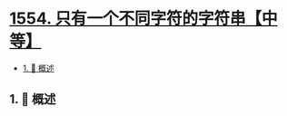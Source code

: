 # [1554. 只有一个不同字符的字符串【中等】](https://github.com/Tdahuyou/TNotes.leetcode/tree/main/notes/1554.%20%E5%8F%AA%E6%9C%89%E4%B8%80%E4%B8%AA%E4%B8%8D%E5%90%8C%E5%AD%97%E7%AC%A6%E7%9A%84%E5%AD%97%E7%AC%A6%E4%B8%B2%E3%80%90%E4%B8%AD%E7%AD%89%E3%80%91)

<!-- region:toc -->

- [1. 📝 概述](#1--概述)

<!-- endregion:toc -->

## 1. 📝 概述
